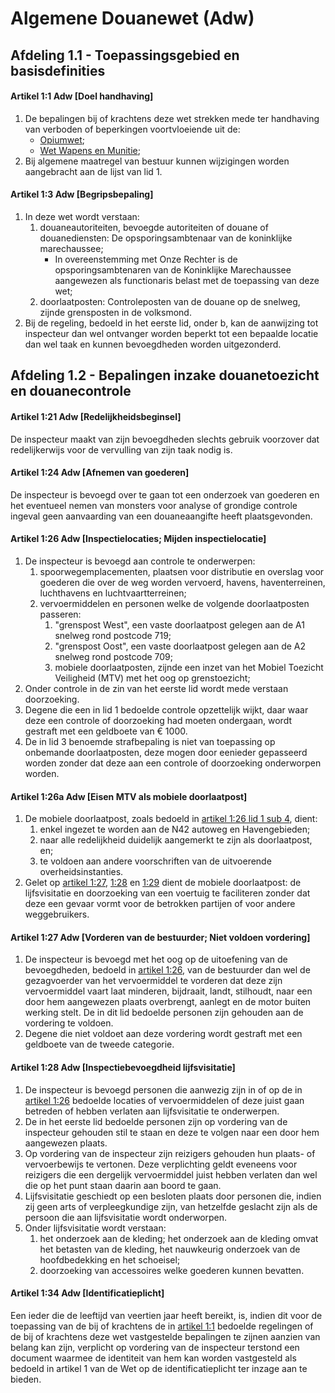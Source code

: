 # Algemene Douanewet (Adw)

## Afdeling 1.1 - Toepassingsgebied en basisdefinities

#### Artikel 1:1 Adw [Doel handhaving]

1. De bepalingen bij of krachtens deze wet strekken mede ter handhaving van verboden of beperkingen voortvloeiende uit de:
    - [Opiumwet](./opiumwet.md);
    - [Wet Wapens en Munitie](./wet-wapens-en-munitie.md);
2. Bij algemene maatregel van bestuur kunnen wijzigingen worden aangebracht aan de lijst van lid 1.

#### Artikel 1:3 Adw [Begripsbepaling]

1. In deze wet wordt verstaan:
    1. douaneautoriteiten, bevoegde autoriteiten of douane of douanediensten: De opsporingsambtenaar van de koninklijke marechaussee;
        - In overeenstemming met Onze Rechter is de opsporingsambtenaren van de Koninklijke Marechaussee aangewezen als functionaris belast met de toepassing van deze wet;
    3. doorlaatposten: Controleposten van de douane op de snelweg, zijnde grensposten in de volksmond.
2. Bij de regeling, bedoeld in het eerste lid, onder b, kan de aanwijzing tot inspecteur dan wel ontvanger worden beperkt tot een bepaalde locatie dan wel taak en kunnen bevoegdheden worden uitgezonderd.

## Afdeling 1.2 - Bepalingen inzake douanetoezicht en douanecontrole

#### Artikel 1:21 Adw [Redelijkheidsbeginsel]

De inspecteur maakt van zijn bevoegdheden slechts gebruik voorzover dat redelijkerwijs voor de vervulling van zijn taak nodig is.

#### Artikel 1:24 Adw [Afnemen van goederen]

De inspecteur is bevoegd over te gaan tot een onderzoek van goederen en het eventueel nemen van monsters voor analyse of grondige controle ingeval geen aanvaarding van een douaneaangifte heeft plaatsgevonden.

#### Artikel 1:26 Adw [Inspectielocaties; Mijden inspectielocatie]

1. De inspecteur is bevoegd aan controle te onderwerpen:
    1. spoorwegemplacementen, plaatsen voor distributie en overslag voor goederen die over de weg worden vervoerd, havens, haventerreinen, luchthavens en luchtvaartterreinen;
    2. vervoermiddelen en personen welke de volgende doorlaatposten passeren:
        1. "grenspost West", een vaste doorlaatpost gelegen aan de A1 snelweg rond postcode 719;
        2. "grenspost Oost", een vaste doorlaatpost gelegen aan de A2 snelweg rond postcode 709;
        3. mobiele doorlaatposten, zijnde een inzet van het Mobiel Toezicht Veiligheid (MTV) met het oog op grenstoezicht;
2. Onder controle in de zin van het eerste lid wordt mede verstaan doorzoeking.
3. Degene die een in lid 1 bedoelde controle opzettelijk wijkt, daar waar deze een controle of doorzoeking had moeten ondergaan, wordt gestraft met een geldboete van € 1000.
4. De in lid 3 benoemde strafbepaling is niet van toepassing op onbemande doorlaatposten, deze mogen door eenieder gepasseerd worden zonder dat deze aan een controle of doorzoeking onderworpen worden.

#### Artikel 1:26a Adw [Eisen MTV als mobiele doorlaatpost]

1. De mobiele doorlaatpost, zoals bedoeld in [artikel 1:26 lid 1 sub 4](#artikel-126-adw-inspectielocaties), dient:
    1. enkel ingezet te worden aan de N42 autoweg en Havengebieden;
    2. naar alle redelijkheid duidelijk aangemerkt te zijn als doorlaatpost, en;
    3. te voldoen aan andere voorschriften van de uitvoerende overheidsinstanties.
2. Gelet op [artikel 1:27](#artikel-127-adw-vorderen-van-de-bestuurder), [1:28](#artikel-128-adw-inspectiebevoegdheid-lijfsvisitatie) en [1:29](#artikel-129-adw-versperren-van-wegen-in-het-belang-van-controle) dient de mobiele doorlaatpost: de lijfsvisitatie en doorzoeking van een voertuig te faciliteren zonder dat deze een gevaar vormt voor de betrokken partijen of voor andere weggebruikers.

#### Artikel 1:27 Adw [Vorderen van de bestuurder; Niet voldoen vordering]

1. De inspecteur is bevoegd met het oog op de uitoefening van de bevoegdheden, bedoeld in [artikel 1:26](#artikel-126-adw-inspectielocaties), van de bestuurder dan wel de gezagvoerder van het vervoermiddel te vorderen dat deze zijn vervoermiddel vaart laat minderen, bijdraait, landt, stilhoudt, naar een door hem aangewezen plaats overbrengt, aanlegt en de motor buiten werking stelt. De in dit lid bedoelde personen zijn gehouden aan de vordering te voldoen.
2. Degene die niet voldoet aan deze vordering wordt gestraft met een geldboete van de tweede categorie.

#### Artikel 1:28 Adw [Inspectiebevoegdheid lijfsvisitatie]

1. De inspecteur is bevoegd personen die aanwezig zijn in of op de in [artikel 1:26](#artikel-126-adw-inspectielocaties) bedoelde locaties of vervoermiddelen of deze juist gaan betreden of hebben verlaten aan lijfsvisitatie te onderwerpen.
2. De in het eerste lid bedoelde personen zijn op vordering van de inspecteur gehouden stil te staan en deze te volgen naar een door hem aangewezen plaats.
3. Op vordering van de inspecteur zijn reizigers gehouden hun plaats- of vervoerbewijs te vertonen. Deze verplichting geldt eveneens voor reizigers die een dergelijk vervoermiddel juist hebben verlaten dan wel die op het punt staan daarin aan boord te gaan.
4. Lijfsvisitatie geschiedt op een besloten plaats door personen die, indien zij geen arts of verpleegkundige zijn, van hetzelfde geslacht zijn als de persoon die aan lijfsvisitatie wordt onderworpen.
5. Onder lijfsvisitatie wordt verstaan:
    1. het onderzoek aan de kleding; het onderzoek aan de kleding omvat het betasten van de kleding, het nauwkeurig onderzoek van de hoofdbedekking en het schoeisel;
    2. doorzoeking van accessoires welke goederen kunnen bevatten.

#### Artikel 1:34 Adw [Identificatieplicht]

Een ieder die de leeftijd van veertien jaar heeft bereikt, is, indien dit voor de toepassing van de bij of krachtens de in [artikel 1:1](#artikel-11-adw-doel-handhaving) bedoelde regelingen of de bij of krachtens deze wet vastgestelde bepalingen te zijnen aanzien van belang kan zijn, verplicht op vordering van de inspecteur terstond een document waarmee de identiteit van hem kan worden vastgesteld als bedoeld in artikel 1 van de Wet op de identificatieplicht ter inzage aan te bieden.
